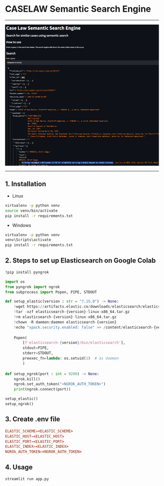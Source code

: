 # CASELAW Semantic Search Engine

---

![](./screen-shot.png)

---

## 1. Installation
- Linux
```bash
virtualenv -p python venv
source venv/bin/activate
pip install -r requirements.txt
```
- Windows
```bash
virtualenv -p python venv
venv\Scripts\activate
pip install -r requirements.txt
```

## 2. Steps to set up Elasticsearch on Google Colab
```bash
!pip install pyngrok
```
```python
import os
from pyngrok import ngrok
from subprocess import Popen, PIPE, STDOUT
```
```python
def setup_elastic(version : str = "7.15.0") -> None:
    !wget https://artifacts.elastic.co/downloads/elasticsearch/elasticsearch-{version}-linux-x86_64.tar.gz -q
    !tar -xzf elasticsearch-{version}-linux-x86_64.tar.gz
    !rm elasticsearch-{version}-linux-x86_64.tar.gz
    !chown -R daemon:daemon elasticsearch-{version}
    !echo "xpack.security.enabled: false" >> /content/elasticsearch-{version}/config/elasticsearch.yml

    Popen(
        [f'elasticsearch-{version}/bin/elasticsearch'],
        stdout=PIPE,
        stderr=STDOUT,
        preexec_fn=lambda: os.setuid(1)  # as daemon
        )

def setup_ngrok(port : int = 9200) -> None:
    ngrok.kill()
    ngrok.set_auth_token("<NGROK_AUTH_TOKEN>")
    print(ngrok.connect(port))
```

```python
setup_elastic()
setup_ngrok()
```

## 3. Create .env file
```toml
ELASTIC_SCHEME=<ELASTIC_SCHEME>
ELASTIC_HOST=<ELASTIC_HOST>
ELASTIC_PORT=<ELASTIC_PORT>
ELASTIC_INDEX=<ELASTIC_INDEX>
NGROk_AUTH_TOKEN=<NGROK_AUTH_TOKEN>
```

## 4. Usage
```bash
streamlit run app.py
```